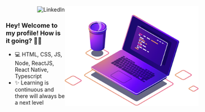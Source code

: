 <img align="right" src="https://raw.githubusercontent.com/rudneyrodrigues/rudneyrodrigues/master/image/computer-illustration.png" width="350"/>

<a href="https://www.linkedin.com/in/r%C3%BAdney-rodrigues-007b9113a/">
<img align="right" alt="LinkedIn" src="https://media-exp1.licdn.com/dms/image/C4E03AQGb3gtvaavwQw/profile-displayphoto-shrink_800_800/0/1597233704440?e=1623888000&v=beta&t=rGNm1MN98HynPkGPeEZkE2pfIFBpfI3LFHZv86xWRoM"/>
</a>

<!-- <a href="mailto:m.amedeiros@hotmail.com">
<img align="right" alt="E-mail" src="https://img.shields.io/badge/-How%20to%20reach%20me-red"/>
</a> -->

<br/>

### Hey! Welcome to my profile! How is it going? 👋🥰

- 💻 HTML, CSS, JS, Node, ReactJS, React Native, Typescript
- ✨ Learning is continuous and there will always be a next level

